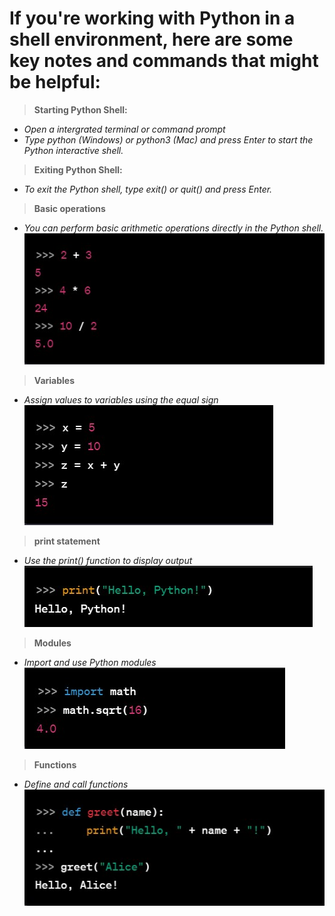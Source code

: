 # If you're working with Python in a shell environment, here are some key notes and commands that might be helpful:

>**Starting Python Shell:**
- *Open a intergrated terminal or command prompt*
- *Type python (Windows) or python3 (Mac) and press Enter to start the Python interactive shell.*

>**Exiting Python Shell:**
- *To exit the Python shell, type exit() or quit() and press Enter.*

>**Basic operations**
- *You can perform basic arithmetic operations directly in the Python shell.*
    ![Code](../03_PythonInShell/snippets/Screenshot%202024-02-02%20130652.jpg)

>**Variables**
- *Assign values to variables using the equal sign*
    ![code](../03_PythonInShell/snippets/Screenshot%202024-02-02%20131110.jpg)

>**print statement**
- *Use the print() function to display output*
    ![code](../03_PythonInShell/snippets/Screenshot%202024-02-02%20131236.jpg)

>**Modules**
- *Import and use Python modules*
    ![code](../03_PythonInShell/snippets/Screenshot%202024-02-02%20131405.jpg)

>**Functions**
- *Define and call functions*
    ![code](../03_PythonInShell/snippets/Screenshot%202024-02-02%20131621.jpg)
